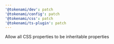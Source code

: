 ```yaml
---
'@tokenami/dev': patch
'@tokenami/config': patch
'@tokenami/css': patch
'@tokenami/ts-plugin': patch
---
```


Allow all CSS properties to be inheritable properties
